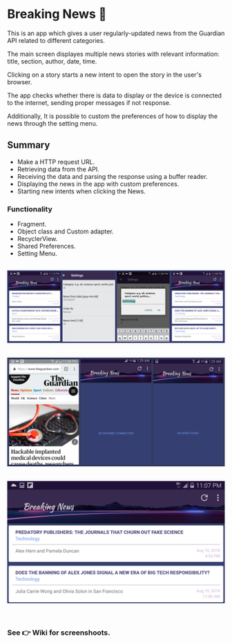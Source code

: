 # Breaking News :newspaper:

This is an app which gives a user regularly-updated news from the Guardian API related to different categories. 

The main screen displayes multiple news stories with relevant information: title, section, author, date, time.

Clicking on a story starts a new intent to open the story in the user's browser.

The app checks whether there is data to display or the device is connected to the internet, sending proper messages if not response. 

Additionally, It is possible to custom the preferences of how to display the news through the setting menu.

## Summary

- Make a HTTP request URL.
- Retrieving data from the API.
- Receiving the data and parsing the response using a buffer reader.
- Displaying the news in the app with custom preferences.
- Starting new intents when clicking the News.

### Functionality

- Fragment.
- Object class and Custom adapter.
- RecyclerView.
- Shared Preferences.
- Setting Menu.


&nbsp;
![Collage](https://github.com/AdriCode/Breaking-News/blob/master/collage1.jpg)

&nbsp;
![Collage](https://github.com/AdriCode/Breaking-News/blob/master/collage2.jpg)

&nbsp;
![Screenshot](5.png)

&nbsp;
### See :point_right: Wiki for screenshoots.
